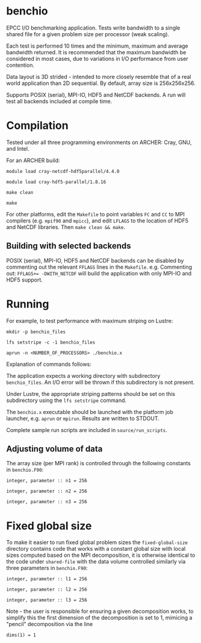 # benchio
EPCC I/O benchmarking application. Tests write bandwidth to a single shared
file for a given problem size per processor (weak scaling).

Each test is performed 10 times and the minimum, maximum and average bandwidth
returned. It is recommended that the maximum bandwidth be considered in most
cases, due to variations in I/O performance from user contention.

Data layout is 3D strided - intended to more closely resemble that of a real
world application than 2D sequential. By default, array size is 256x256x256.

Supports POSIX (serial), MPI-IO, HDF5 and NetCDF backends. A run will test all
backends included at compile time.

# Compilation

Tested under all three programming environments on ARCHER: Cray, GNU, and Intel.

For an ARCHER build:

`module load cray-netcdf-hdf5parallel/4.4.0`

`module load cray-hdf5-parallel/1.8.16`  

`make clean`

`make`

For other platforms, edit the `Makefile` to point variables `FC` and `CC` to
MPI compilers (e.g. `mpif90` and `mpicc`), and edit `LFLAGS` to the location of
HDF5 and NetCDF libraries. Then `make clean && make`.

## Building with selected backends

POSIX (serial), MPI-IO, HDF5 and NetCDF backends can be disabled by commenting
out the relevant `FFLAGS` lines in the `Makefile`. e.g. Commenting out:
`FFLAGS+= -DWITH_NETCDF` will build the application with only MPI-IO and HDF5
support.

# Running

For example, to test performance with maximum striping on Lustre:

`mkdir -p benchio_files`

`lfs setstripe -c -1 benchio_files`

`aprun -n <NUMBER_OF_PROCESSORS> ./benchio.x`

Explanation of commands follows:

The application expects a working directory with subdirectory `benchio_files`.
An I/O error will be thrown if this subdirectory is not present.

Under Lustre, the appropriate striping patterns should be set on this
subdirectory using the `lfs setstripe` command.

The `benchio.x` executable should be launched with the platform job launcher,
e.g. `aprun` or `mpirun`. Results are written to STDOUT.

Complete sample run scripts are included in `source/run_scripts`.

## Adjusting volume of data

The array size (per MPI rank) is controlled through the following constants in
`benchio.F90`:

`integer, parameter :: n1 = 256`

`integer, parameter :: n2 = 256`

`integer, parameter :: n3 = 256`

# Fixed global size

To make it easier to run fixed global problem sizes the `fixed-global-size`
directory contains code that works with a constant global size with local
sizes computed based on the MPI decomposition, it is otherwise identical
to the code under `shared-file` with the data volume controlled similarly
via three parameters in `benchio.F90`:

`integer, parameter :: l1 = 256`

`integer, parameter :: l2 = 256`

`integer, parameter :: l3 = 256`

Note - the user is responsible for ensuring a given decomposition works,
to simplify this the first dimension of the decomposition is set to 1,
mimicing a "pencil" decomposition via the line

`dims(1) = 1`
